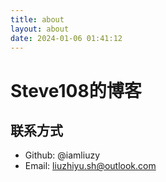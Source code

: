```yaml
---
title: about
layout: about
date: 2024-01-06 01:41:12
---
```


# Steve108的博客

## 联系方式

- Github: @iamliuzy
- Email: liuzhiyu.sh@outlook.com
